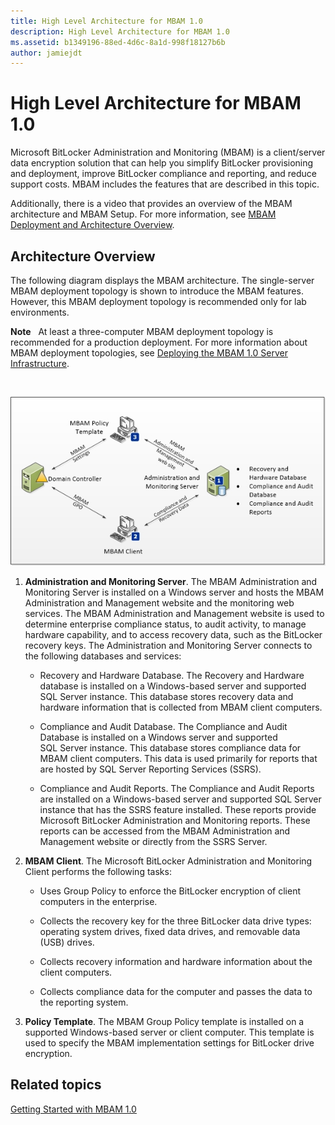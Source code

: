```yaml
---
title: High Level Architecture for MBAM 1.0
description: High Level Architecture for MBAM 1.0
ms.assetid: b1349196-88ed-4d6c-8a1d-998f18127b6b
author: jamiejdt
---
```


# High Level Architecture for MBAM 1.0


Microsoft BitLocker Administration and Monitoring (MBAM) is a client/server data encryption solution that can help you simplify BitLocker provisioning and deployment, improve BitLocker compliance and reporting, and reduce support costs. MBAM includes the features that are described in this topic.

Additionally, there is a video that provides an overview of the MBAM architecture and MBAM Setup. For more information, see [MBAM Deployment and Architecture Overview](http://go.microsoft.com/fwlink/p/?LinkId=258392).

## Architecture Overview


The following diagram displays the MBAM architecture. The single-server MBAM deployment topology is shown to introduce the MBAM features. However, this MBAM deployment topology is recommended only for lab environments.

**Note**  
At least a three-computer MBAM deployment topology is recommended for a production deployment. For more information about MBAM deployment topologies, see [Deploying the MBAM 1.0 Server Infrastructure](deploying-the-mbam-10-server-infrastructure.md).

 

![mbam single server deployment topology](images/mbam-1-server.jpg)

1.  **Administration and Monitoring Server**. The MBAM Administration and Monitoring Server is installed on a Windows server and hosts the MBAM Administration and Management website and the monitoring web services. The MBAM Administration and Management website is used to determine enterprise compliance status, to audit activity, to manage hardware capability, and to access recovery data, such as the BitLocker recovery keys. The Administration and Monitoring Server connects to the following databases and services:

    -   Recovery and Hardware Database. The Recovery and Hardware database is installed on a Windows-based server and supported SQL Server instance. This database stores recovery data and hardware information that is collected from MBAM client computers.

    -   Compliance and Audit Database. The Compliance and Audit Database is installed on a Windows server and supported SQL Server instance. This database stores compliance data for MBAM client computers. This data is used primarily for reports that are hosted by SQL Server Reporting Services (SSRS).

    -   Compliance and Audit Reports. The Compliance and Audit Reports are installed on a Windows-based server and supported SQL Server instance that has the SSRS feature installed. These reports provide Microsoft BitLocker Administration and Monitoring reports. These reports can be accessed from the MBAM Administration and Management website or directly from the SSRS Server.

2.  **MBAM Client**. The Microsoft BitLocker Administration and Monitoring Client performs the following tasks:

    -   Uses Group Policy to enforce the BitLocker encryption of client computers in the enterprise.

    -   Collects the recovery key for the three BitLocker data drive types: operating system drives, fixed data drives, and removable data (USB) drives.

    -   Collects recovery information and hardware information about the client computers.

    -   Collects compliance data for the computer and passes the data to the reporting system.

3.  **Policy Template**. The MBAM Group Policy template is installed on a supported Windows-based server or client computer. This template is used to specify the MBAM implementation settings for BitLocker drive encryption.

## Related topics


[Getting Started with MBAM 1.0](getting-started-with-mbam-10.md)

 

 





